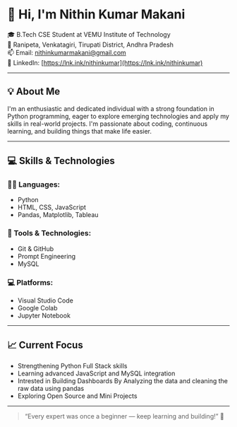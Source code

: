 # 👋 Hi, I'm Nithin Kumar Makani

🎓 B.Tech CSE Student at VEMU Institute of Technology  
📍 Ranipeta, Venkatagiri, Tirupati District, Andhra Pradesh  
📫 Email: [nithinkumarmakani@gmail.com](mailto:nithinkumarmakani@gmail.com)  
🔗 LinkedIn: [https://lnk.ink/nithinkumar](https://lnk.ink/nithinkumar)

---

## 💡 About Me

I'm an enthusiastic and dedicated individual with a strong foundation in Python programming, eager to explore emerging technologies and apply my skills in real-world projects. I'm passionate about coding, continuous learning, and building things that make life easier.

---

## 💻 Skills & Technologies

### 👨‍💻 Languages:
- Python
- HTML, CSS, JavaScript
- Pandas, Matplotlib, Tableau

### 🧰 Tools & Technologies:
- Git & GitHub
- Prompt Engineering
- MySQL

### 💻 Platforms:
- Visual Studio Code
- Google Colab
- Jupyter Notebook

---

## 📈 Current Focus
- Strengthening Python Full Stack skills  
- Learning advanced JavaScript and MySQL integration
- Intrested in Building Dashboards By Analyzing the data and cleaning the raw data using pandas
- Exploring Open Source and Mini Projects  

---

> “Every expert was once a beginner — keep learning and building!” 🚀
